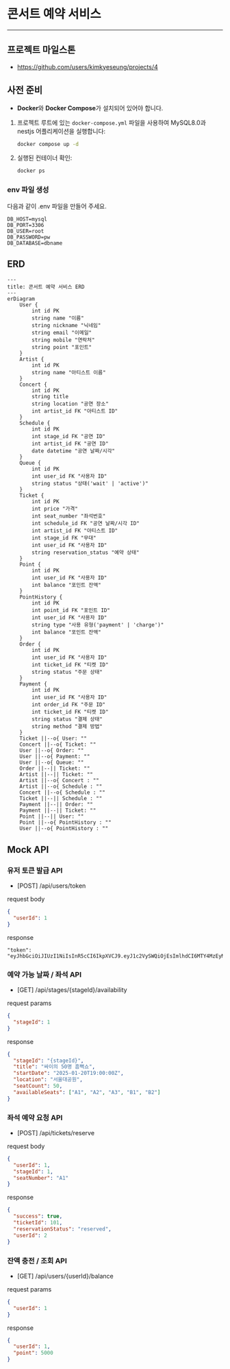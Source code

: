 # 콘서트 예약 서비스

---

## 프로젝트 마일스톤

- https://github.com/users/kimkyeseung/projects/4

## **사전 준비**

- **Docker**와 **Docker Compose**가 설치되어 있어야 합니다.

1. 프로젝트 루트에 있는 `docker-compose.yml` 파일을 사용하여 MySQL8.0과 nestjs 어플리케이션을 실행합니다:
   ```bash
   docker compose up -d
   ```
2. 실행된 컨테이너 확인:

   ```bash
   docker ps
   ```

### **env 파일 생성**

다음과 같이 .env 파일을 만들어 주세요.

```
DB_HOST=mysql
DB_PORT=3306
DB_USER=root
DB_PASSWORD=pw
DB_DATABASE=dbname
```

## ERD

```mermaid
---
title: 콘서트 예약 서비스 ERD
---
erDiagram
    User {
        int id PK
        string name "이름"
        string nickname "닉네임"
        string email "이메일"
        string mobile "연락처"
        string point "포인트"
    }
    Artist {
        int id PK
        string name "아티스트 이름"
    }
    Concert {
        int id PK
        string title
        string location "공연 장소"
        int artist_id FK "아티스트 ID"
    }
    Schedule {
        int id PK
        int stage_id FK "공연 ID"
        int artist_id FK "공연 ID"
        date datetime "공연 날짜/시각"
    }
    Queue {
        int id PK
        int user_id FK "사용자 ID"
        string status "상태('wait' | 'active')"
    }
    Ticket {
        int id PK
        int price "가격"
        int seat_number "좌석번호"
        int schedule_id FK "공연 날짜/시각 ID"
        int artist_id FK "아티스트 ID"
        int stage_id FK "무대"
        int user_id FK "사용자 ID"
        string reservation_status "예약 상태"
    }
    Point {
        int id PK
        int user_id FK "사용자 ID"
        int balance "포인트 잔액"
    }
    PointHistory {
        int id PK
        int point_id FK "포인트 ID"
        int user_id FK "사용자 ID"
        string type "사용 유형('payment' | 'charge')"
        int balance "포인트 잔액"
    }
    Order {
        int id PK
        int user_id FK "사용자 ID"
        int ticket_id FK "티켓 ID"
        string status "주문 상태"
    }
    Payment {
        int id PK
        int user_id FK "사용자 ID"
        int order_id FK "주문 ID"
        int ticket_id FK "티켓 ID"
        string status "결제 상태"
        string method "결제 방법"
    }
    Ticket ||--o{ User: ""
    Concert ||--o{ Ticket: ""
    User ||--o{ Order: ""
    User ||--o{ Payment: ""
    User ||--o{ Queue: ""
    Order ||--|| Ticket: ""
    Artist ||--|| Ticket: ""
    Artist ||--o{ Concert : ""
    Artist ||--o{ Schedule : ""
    Concert ||--o{ Schedule : ""
    Ticket ||--|| Schedule : ""
    Payment ||--|| Order: ""
    Payment ||--|| Ticket: ""
    Point ||--|| User: ""
    Point ||--o{ PointHistory : ""
    User ||--o{ PointHistory : ""

```

## Mock API

### 유저 토큰 발급 API

- [POST] /api/users/token

request body

```json
{
  "userId": 1
}
```

response

```
"token": "eyJhbGciOiJIUzI1NiIsInR5cCI6IkpXVCJ9.eyJ1c2VySWQiOjEsImlhdCI6MTY4MzEyMzYwMH0.xY8nXUK9ZP5mE7IhdG5wVUpTw"
```

### 예약 가능 날짜 / 좌석 API

- [GET] /api/stages/{stageId}/availability

request params

```json
{
  "stageId": 1
}
```

response

```json
{
  "stageId": "{stageId}",
  "title": "싸이의 50명 흠뻑쇼",
  "startDate": "2025-01-20T19:00:00Z",
  "location": "서울대공원",
  "seatCount": 50,
  "availableSeats": ["A1", "A2", "A3", "B1", "B2"]
}
```

### 좌석 예약 요청 API

- [POST] /api/tickets/reserve

request body

```json
{
  "userId": 1,
  "stageId": 1,
  "seatNumber": "A1"
}
```

response

```json
{
  "success": true,
  "ticketId": 101,
  "reservationStatus": "reserved",
  "userId": 2
}
```

### 잔액 충전 / 조회 API

- [GET] /api/users/{userId}/balance

request params

```json
{
  "userId": 1
}
```

response

```json
{
  "userId": 1,
  "point": 5000
}
```
